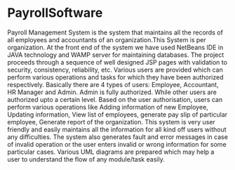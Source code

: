 # PayrollSoftware
Payroll Management System is the system that maintains all the records of all employees and accountants of an organization.This System is per organization. At the front end of the system we have used NetBeans IDE in JAVA technology and WAMP server for maintaining databases. The project proceeds through a sequence of well designed JSP pages with validation to security, consistency, reliability, etc. Various users are provided which can perform various operations and tasks for which they have been authorized respectively. Basically there are 4 types of users: Employee, Accountant, HR Manager and Admin. Admin is fully authorized. While other users are authorized upto a certain level. Based on the user authorisation, users can perform various operations like Adding information of new Employee, Updating information, View list of employees, generate pay slip of particular employee, Generate report of the organization. This system is very user friendly and easily maintains all the information for all kind off users without any difficulties. The system also generates fault and error messages in case of invalid operation or the user enters invalid or wrong information for some particular cases. Various UML diagrams are prepared which may help a user to understand the flow of any module/task easily. 
